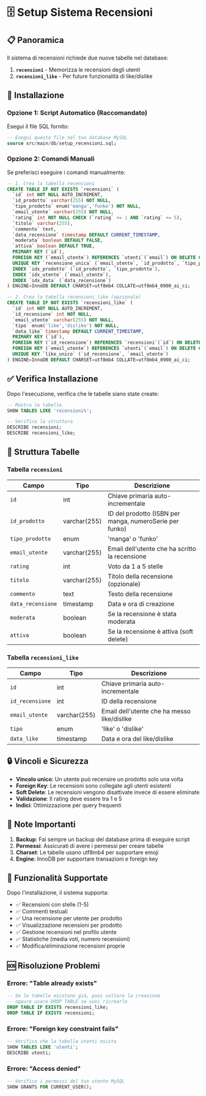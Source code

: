 # 🗄️ Setup Sistema Recensioni

## 📋 Panoramica

Il sistema di recensioni richiede due nuove tabelle nel database:

1. **`recensioni`** - Memorizza le recensioni degli utenti
2. **`recensioni_like`** - Per future funzionalità di like/dislike

## 🚀 Installazione

### Opzione 1: Script Automatico (Raccomandato)

Esegui il file SQL fornito:

```sql
-- Esegui questo file nel tuo database MySQL
source src/main/db/setup_recensioni.sql;
```

### Opzione 2: Comandi Manuali

Se preferisci eseguire i comandi manualmente:

```sql
-- 1. Crea la tabella recensioni
CREATE TABLE IF NOT EXISTS `recensioni` (
  `id` int NOT NULL AUTO_INCREMENT,
  `id_prodotto` varchar(255) NOT NULL,
  `tipo_prodotto` enum('manga','funko') NOT NULL,
  `email_utente` varchar(255) NOT NULL,
  `rating` int NOT NULL CHECK (`rating` >= 1 AND `rating` <= 5),
  `titolo` varchar(255),
  `commento` text,
  `data_recensione` timestamp DEFAULT CURRENT_TIMESTAMP,
  `moderata` boolean DEFAULT FALSE,
  `attiva` boolean DEFAULT TRUE,
  PRIMARY KEY (`id`),
  FOREIGN KEY (`email_utente`) REFERENCES `utenti`(`email`) ON DELETE CASCADE,
  UNIQUE KEY `recensione_unica` (`email_utente`, `id_prodotto`, `tipo_prodotto`),
  INDEX `idx_prodotto` (`id_prodotto`, `tipo_prodotto`),
  INDEX `idx_utente` (`email_utente`),
  INDEX `idx_data` (`data_recensione`)
) ENGINE=InnoDB DEFAULT CHARSET=utf8mb4 COLLATE=utf8mb4_0900_ai_ci;

-- 2. Crea la tabella recensioni_like (opzionale)
CREATE TABLE IF NOT EXISTS `recensioni_like` (
  `id` int NOT NULL AUTO_INCREMENT,
  `id_recensione` int NOT NULL,
  `email_utente` varchar(255) NOT NULL,
  `tipo` enum('like','dislike') NOT NULL,
  `data_like` timestamp DEFAULT CURRENT_TIMESTAMP,
  PRIMARY KEY (`id`),
  FOREIGN KEY (`id_recensione`) REFERENCES `recensioni`(`id`) ON DELETE CASCADE,
  FOREIGN KEY (`email_utente`) REFERENCES `utenti`(`email`) ON DELETE CASCADE,
  UNIQUE KEY `like_unico` (`id_recensione`, `email_utente`)
) ENGINE=InnoDB DEFAULT CHARSET=utf8mb4 COLLATE=utf8mb4_0900_ai_ci;
```

## ✅ Verifica Installazione

Dopo l'esecuzione, verifica che le tabelle siano state create:

```sql
-- Mostra le tabelle
SHOW TABLES LIKE 'recensioni%';

-- Verifica la struttura
DESCRIBE recensioni;
DESCRIBE recensioni_like;
```

## 🔧 Struttura Tabelle

### Tabella `recensioni`

| Campo | Tipo | Descrizione |
|-------|------|-------------|
| `id` | int | Chiave primaria auto-incrementale |
| `id_prodotto` | varchar(255) | ID del prodotto (ISBN per manga, numeroSerie per funko) |
| `tipo_prodotto` | enum | 'manga' o 'funko' |
| `email_utente` | varchar(255) | Email dell'utente che ha scritto la recensione |
| `rating` | int | Voto da 1 a 5 stelle |
| `titolo` | varchar(255) | Titolo della recensione (opzionale) |
| `commento` | text | Testo della recensione |
| `data_recensione` | timestamp | Data e ora di creazione |
| `moderata` | boolean | Se la recensione è stata moderata |
| `attiva` | boolean | Se la recensione è attiva (soft delete) |

### Tabella `recensioni_like`

| Campo | Tipo | Descrizione |
|-------|------|-------------|
| `id` | int | Chiave primaria auto-incrementale |
| `id_recensione` | int | ID della recensione |
| `email_utente` | varchar(255) | Email dell'utente che ha messo like/dislike |
| `tipo` | enum | 'like' o 'dislike' |
| `data_like` | timestamp | Data e ora del like/dislike |

## 🔒 Vincoli e Sicurezza

- **Vincolo unico**: Un utente può recensire un prodotto solo una volta
- **Foreign Key**: Le recensioni sono collegate agli utenti esistenti
- **Soft Delete**: Le recensioni vengono disattivate invece di essere eliminate
- **Validazione**: Il rating deve essere tra 1 e 5
- **Indici**: Ottimizzazione per query frequenti

## 🚨 Note Importanti

1. **Backup**: Fai sempre un backup del database prima di eseguire script
2. **Permessi**: Assicurati di avere i permessi per creare tabelle
3. **Charset**: Le tabelle usano utf8mb4 per supportare emoji
4. **Engine**: InnoDB per supportare transazioni e foreign key

## 🎯 Funzionalità Supportate

Dopo l'installazione, il sistema supporta:

- ✅ Recensioni con stelle (1-5)
- ✅ Commenti testuali
- ✅ Una recensione per utente per prodotto
- ✅ Visualizzazione recensioni per prodotto
- ✅ Gestione recensioni nel profilo utente
- ✅ Statistiche (media voti, numero recensioni)
- ✅ Modifica/eliminazione recensioni proprie

## 🆘 Risoluzione Problemi

### Errore: "Table already exists"
```sql
-- Se le tabelle esistono già, puoi saltare la creazione
-- oppure usare DROP TABLE se vuoi ricrearle
DROP TABLE IF EXISTS recensioni_like;
DROP TABLE IF EXISTS recensioni;
```

### Errore: "Foreign key constraint fails"
```sql
-- Verifica che la tabella utenti esista
SHOW TABLES LIKE 'utenti';
DESCRIBE utenti;
```

### Errore: "Access denied"
```sql
-- Verifica i permessi del tuo utente MySQL
SHOW GRANTS FOR CURRENT_USER();
```
